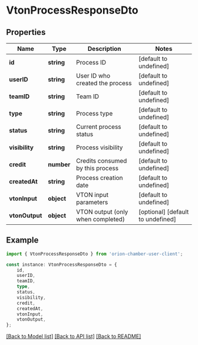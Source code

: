 # VtonProcessResponseDto


## Properties

Name | Type | Description | Notes
------------ | ------------- | ------------- | -------------
**id** | **string** | Process ID | [default to undefined]
**userID** | **string** | User ID who created the process | [default to undefined]
**teamID** | **string** | Team ID | [default to undefined]
**type** | **string** | Process type | [default to undefined]
**status** | **string** | Current process status | [default to undefined]
**visibility** | **string** | Process visibility | [default to undefined]
**credit** | **number** | Credits consumed by this process | [default to undefined]
**createdAt** | **string** | Process creation date | [default to undefined]
**vtonInput** | **object** | VTON input parameters | [default to undefined]
**vtonOutput** | **object** | VTON output (only when completed) | [optional] [default to undefined]

## Example

```typescript
import { VtonProcessResponseDto } from 'orion-chamber-user-client';

const instance: VtonProcessResponseDto = {
    id,
    userID,
    teamID,
    type,
    status,
    visibility,
    credit,
    createdAt,
    vtonInput,
    vtonOutput,
};
```

[[Back to Model list]](../README.md#documentation-for-models) [[Back to API list]](../README.md#documentation-for-api-endpoints) [[Back to README]](../README.md)
